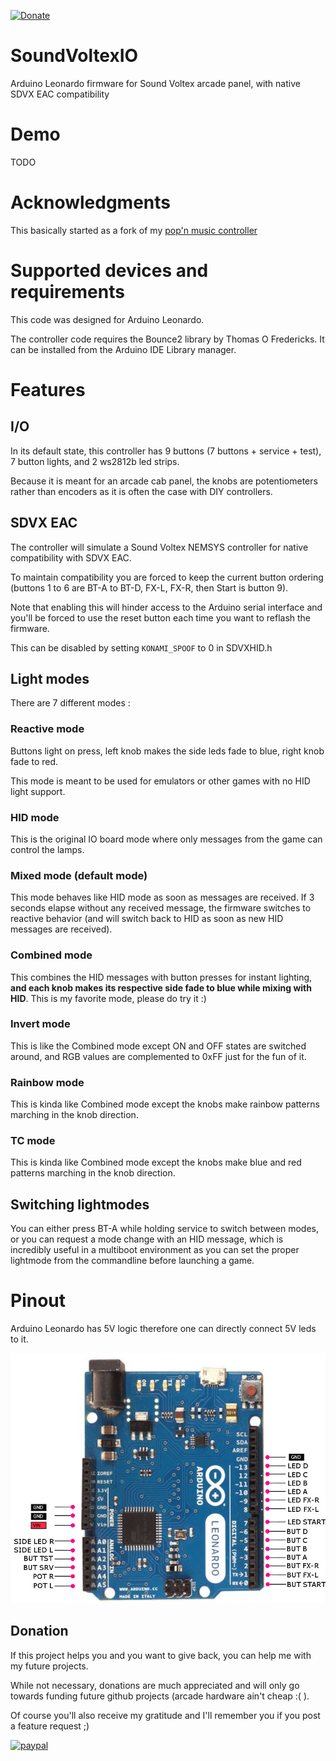 [![Donate](https://img.shields.io/badge/Donate-PayPal-green.svg)](https://www.paypal.com/donate?hosted_button_id=WT735CX4UMZ9U)

# SoundVoltexIO

Arduino Leonardo firmware for Sound Voltex arcade panel, with native SDVX EAC compatibility

# Demo

TODO

# Acknowledgments

This basically started as a fork of my [pop'n music controller](https://github.com/CrazyRedMachine/UltimatePopnController/)

# Supported devices and requirements

This code was designed for Arduino Leonardo.

The controller code requires the Bounce2 library by Thomas O Fredericks. It can be installed from the Arduino IDE Library manager.

# Features

## I/O

In its default state, this controller has 9 buttons (7 buttons + service + test), 7 button lights, and 2 ws2812b led strips.

Because it is meant for an arcade cab panel, the knobs are potentiometers rather than encoders as it is often the case with DIY controllers.

## SDVX EAC

The controller will simulate a Sound Voltex NEMSYS controller for native compatibility with SDVX EAC.

To maintain compatibility you are forced to keep the current button ordering (buttons 1 to 6 are BT-A to BT-D, FX-L, FX-R, then Start is button 9).

Note that enabling this will hinder access to the Arduino serial interface and you'll be forced to use the reset button each time you want to reflash the firmware.

This can be disabled by setting `KONAMI_SPOOF` to 0 in SDVXHID.h

## Light modes

There are 7 different modes :

### Reactive mode

Buttons light on press, left knob makes the side leds fade to blue, right knob fade to red.

This mode is meant to be used for emulators or other games with no HID light support.

### HID mode

This is the original IO board mode where only messages from the game can control the lamps.

### Mixed mode (default mode)

This mode behaves like HID mode as soon as messages are received. If 3 seconds elapse without any received message, the firmware switches to reactive behavior (and will switch back to HID as soon as new HID messages are received).

### Combined mode

This combines the HID messages with button presses for instant lighting, **and each knob makes its respective side fade to blue while mixing with HID**. This is my favorite mode, please do try it :)

### Invert mode

This is like the Combined mode except ON and OFF states are switched around, and RGB values are complemented to 0xFF just for the fun of it.

### Rainbow mode

This is kinda like Combined mode except the knobs make rainbow patterns marching in the knob direction.

### TC mode

This is kinda like Combined mode except the knobs make blue and red patterns marching in the knob direction.

## Switching lightmodes

You can either press BT-A while holding service to switch between modes, or you can request a mode change with an HID message, which is incredibly useful in a multiboot environment as you can set the proper lightmode from the commandline before launching a game.

# Pinout

Arduino Leonardo has 5V logic therefore one can directly connect 5V leds to it.

![pinout](https://github.com/CrazyRedMachine/SoundVoltexIO/blob/main/pinout_leonardo.png?raw=true)

## Donation

If this project helps you and you want to give back, you can help me with my future projects.

While not necessary, donations are much appreciated and will only go towards funding future github projects (arcade hardware ain't cheap :( ).

Of course you'll also receive my gratitude and I'll remember you if you post a feature request ;)

[![paypal](https://www.paypalobjects.com/en_US/i/btn/btn_donateCC_LG.gif)](https://www.paypal.com/donate?hosted_button_id=WT735CX4UMZ9U)
